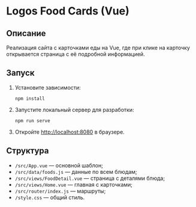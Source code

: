 # Logos Food Cards (Vue)

## Описание

Реализация сайта с карточками еды на Vue, где при клике на карточку открывается страница с её подробной информацией.

## Запуск

1. Установите зависимости:
   ```
   npm install
   ```
2. Запустите локальный сервер для разработки:
   ```
   npm run serve
   ```
3. Откройте [http://localhost:8080](http://localhost:8080) в браузере.

## Структура

- `/src/App.vue` — основной шаблон;
- `/src/data/foods.js` — данные по всем блюдам;
- `/src/views/FoodDetail.vue` — страница с деталями блюда;
- `/src/views/Home.vue` — главная с карточками;
- `/src/router/index.js` — маршруты;
- `/style.css` — общий стиль.
